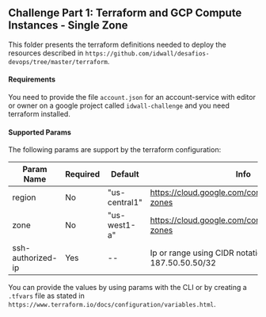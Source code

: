 ## Challenge Part 1: Terraform and GCP Compute Instances - Single Zone

This folder presents the terraform definitions needed to deploy the resources described in `https://github.com/idwall/desafios-devops/tree/master/terraform`.

#### Requirements

You need to provide the file `account.json` for an account-service with editor or owner on a google project called `idwall-challenge` and you need terraform installed.

#### Supported Params

The following params are support by the terraform configuration:

| Param Name        | Required | Default       |  Info                                                |
|-------------------|----------|---------------|------------------------------------------------------|
| region            | No       | "us-central1" | https://cloud.google.com/compute/docs/regions-zones  |
| zone              | No       | "us-west1-a"  | https://cloud.google.com/compute/docs/regions-zones  |
| ssh-authorized-ip | Yes      | --            | Ip or range using CIDR notation. Eg: 187.50.50.50/32 |

You can provide the values by using params with the CLI or by creating a `.tfvars` file as stated in `https://www.terraform.io/docs/configuration/variables.html`.
